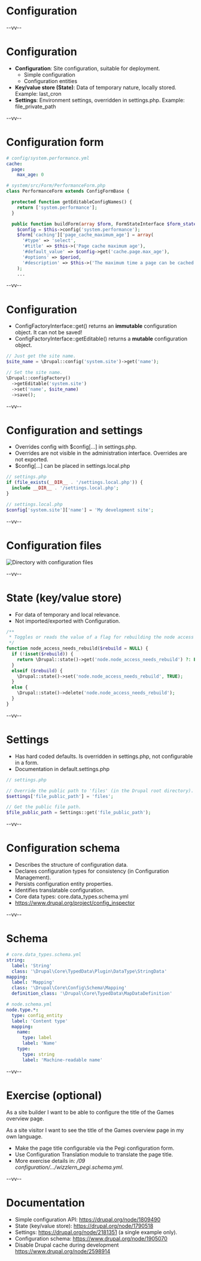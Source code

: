 # Configuration

--vv--

# Configuration
- **Configuration**: Site configuration, suitable for deployment.
  - Simple configuration
  - Configuration entities
- **Key/value store (State)**: Data of temporary nature, locally stored. Example: last_cron
- **Settings**: Environment settings, overridden in settings.php. Example: file_private_path

--vv--

# Configuration form

```yaml
# config/system.performance.yml
cache:
  page:
    max_age: 0
```

```php
# system/src/Form/PerformanceForm.php
class PerformanceForm extends ConfigFormBase {

  protected function getEditableConfigNames() {
    return ['system.performance'];
  }

  public function buildForm(array $form, FormStateInterface $form_state) {
    $config = $this->config('system.performance');
    $form['caching']['page_cache_maximum_age'] = array(
      '#type' => 'select',
      '#title' => $this->('Page cache maximum age'),
      '#default_value' => $config->get('cache.page.max_age'),
      '#options' => $period,
      '#description' => $this->('The maximum time a page can be cached.'),
    );
    ...
```

--vv--

# Configuration
- ConfigFactoryInterface::get() returns an **immutable** configuration object. It can not be saved!
- ConfigFactoryInterface::getEditable() returns a **mutable** configuration object.

```php
// Just get the site name.
$site_name = \Drupal::config('system.site')->get('name');

// Set the site name.
\Drupal::configFactory()
  ->getEditable('system.site')
  ->set('name', $site_name)
  ->save();
```

--vv--

# Configuration and settings
- Overrides config with $config[...] in settings.php.
- Overrides are not visible in the administration interface. Overrides are not exported.
- $config[...] can be placed in settings.local.php

```php
// settings.php
if (file_exists(__DIR__ . '/settings.local.php')) {
  include __DIR__ . '/settings.local.php';
}
```

```php
// settings.local.php
$config['system.site']['name'] = 'My development site';
```

--vv--

# Configuration files

![Directory with configuration files](assets/images/configuration-files.png)

--vv--

# State (key/value store)
- For data of temporary and local relevance.
- Not imported/exported with Configuration.

```php
/**
 * Toggles or reads the value of a flag for rebuilding the node access grants.
 */
function node_access_needs_rebuild($rebuild = NULL) {
  if (!isset($rebuild)) {
    return \Drupal::state()->get('node.node_access_needs_rebuild') ?: FALSE;
  }
  elseif ($rebuild) {
    \Drupal::state()->set('node.node_access_needs_rebuild', TRUE);
  }
  else {
    \Drupal::state()->delete('node.node_access_needs_rebuild');
  }
}
```

--vv--

# Settings
- Has hard coded defaults. Is overridden in settings.php, not configurable in a form.
- Documentation in default.settings.php

```php
// settings.php

// Override the public path to 'files' (in the Drupal root directory).
$settings['file_public_path'] = 'files';
```

```php
// Get the public file path.
$file_public_path = Settings::get('file_public_path');
```

--vv--

# Configuration schema
- Describes the structure of configuration data.
- Declares configuration types for consistency (in Configuration Management).
- Persists configuration entity properties.
- Identifies translatable configuration.
- Core data types: core.data_types.schema.yml
- https://www.drupal.org/project/config_inspector

--vv--

# Schema

```yaml
# core.data_types.schema.yml
string:
  label: 'String'
  class: '\Drupal\Core\TypedData\Plugin\DataType\StringData'
mapping:
  label: 'Mapping'
  class: '\Drupal\Core\Config\Schema\Mapping'
  definition_class: '\Drupal\Core\TypedData\MapDataDefinition'
```

```yaml
# node.schema.yml
node.type.*:
  type: config_entity
  label: 'Content type'
  mapping:
    name:
      type: label
      label: 'Name'
    type:
      type: string
      label: 'Machine-readable name'
```

--vv--

# Exercise (optional)
As a site builder I want to be able to configure the title of the Games overview page.

As a site visitor I want to see the title of the Games overview page in my own language.

- Make the page title configurable via the Pegi configuration form.
- Use Configuration Translation module to translate the page title.
- More exercise details in: _/09 configuration/.../wizzlern_pegi.schema.yml_.

--vv--

# Documentation
- Simple configuration API: https://drupal.org/node/1809490
- State (key/value store): https://drupal.org/node/1790518
- Settings: https://drupal.org/node/2181351 (a single example only).
- Configuration schema: https://www.drupal.org/node/1905070
- Disable Drupal cache during development https://www.drupal.org/node/2598914
